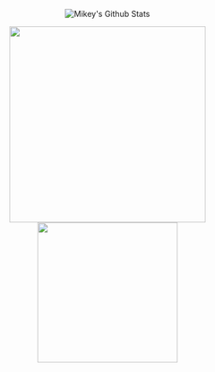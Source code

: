 
<p align="center"><img src="https://readme-typing-svg.herokuapp.com?font=IBM+Plex+Mono&color=%23C4B9F8&size=35&center=true&multiline=true&width=1000&height=150&lines=Hey+there🤞%2C+I+am+Mikey;Hacker+.+Developer+.+Learner" alt="Mikey's Github Stats" /></p>


<div align="center">
    <img src="https://github-readme-stats.vercel.app/api?username=synacktraa&count_private=true&show_icons=true&hide=issues&theme=codeSTACKr&cache_seconds=1800&border_radius=10" width="350"/>
    <img src="https://github-readme-stats.vercel.app/api/top-langs/?username=synacktraa&langs_count=8&cache_seconds=1800&border_radius=10&layout=compact&theme=codeSTACKr" width="250"/>
    
</div>
